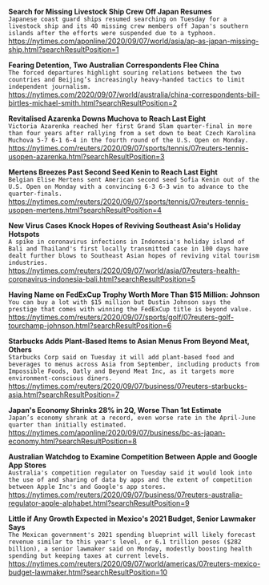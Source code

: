**Search for Missing Livestock Ship Crew Off Japan Resumes**\
`Japanese coast guard ships resumed searching on Tuesday for a livestock ship and its 40 missing crew members off Japan's southern islands after the efforts were suspended due to a typhoon.`\
https://nytimes.com/aponline/2020/09/07/world/asia/ap-as-japan-missing-ship.html?searchResultPosition=1

**Fearing Detention, Two Australian Correspondents Flee China**\
`The forced departures highlight souring relations between the two countries and Beijing’s increasingly heavy-handed tactics to limit independent journalism.`\
https://nytimes.com/2020/09/07/world/australia/china-correspondents-bill-birtles-michael-smith.html?searchResultPosition=2

**Revitalised Azarenka Downs Muchova to Reach Last Eight**\
`Victoria Azarenka reached her first Grand Slam quarter-final in more than four years after rallying from a set down to beat Czech Karolina Muchova 5-7 6-1 6-4 in the fourth round of the U.S. Open on Monday. `\
https://nytimes.com/reuters/2020/09/07/sports/tennis/07reuters-tennis-usopen-azarenka.html?searchResultPosition=3

**Mertens Breezes Past Second Seed Kenin to Reach Last Eight**\
`Belgian Elise Mertens sent American second seed Sofia Kenin out of the U.S. Open on Monday with a convincing 6-3 6-3 win to advance to the quarter-finals.    `\
https://nytimes.com/reuters/2020/09/07/sports/tennis/07reuters-tennis-usopen-mertens.html?searchResultPosition=4

**New Virus Cases Knock Hopes of Reviving Southeast Asia's Holiday Hotspots**\
`A spike in coronavirus infections in Indonesia's holiday island of Bali and Thailand's first locally transmitted case in 100 days have dealt further blows to Southeast Asian hopes of reviving vital tourism industries.`\
https://nytimes.com/reuters/2020/09/07/world/asia/07reuters-health-coronavirus-indonesia-bali.html?searchResultPosition=5

**Having Name on FedExCup Trophy Worth More Than $15 Million: Johnson**\
`You can buy a lot with $15 million but Dustin Johnson says the prestige that comes with winning the FedExCup title is beyond value.`\
https://nytimes.com/reuters/2020/09/07/sports/golf/07reuters-golf-tourchamp-johnson.html?searchResultPosition=6

**Starbucks Adds Plant-Based Items to Asian Menus From Beyond Meat, Others**\
`Starbucks Corp said on Tuesday it will add plant-based food and beverages to menus across Asia from September, including products from Impossible Foods, Oatly and Beyond Meat Inc, as it targets more environment-conscious diners.`\
https://nytimes.com/reuters/2020/09/07/business/07reuters-starbucks-asia.html?searchResultPosition=7

**Japan's Economy Shrinks 28% in 2Q, Worse Than 1st Estimate**\
`Japan’s economy shrank at a record, even worse rate in the April-June quarter than initially estimated. `\
https://nytimes.com/aponline/2020/09/07/business/bc-as-japan-economy.html?searchResultPosition=8

**Australian Watchdog to Examine Competition Between Apple and Google App Stores**\
`Australia's competition regulator on Tuesday said it would look into the use of and sharing of data by apps and the extent of competition between Apple Inc's and Google's app stores.`\
https://nytimes.com/reuters/2020/09/07/business/07reuters-australia-regulator-apple-alphabet.html?searchResultPosition=9

**Little if Any Growth Expected in Mexico's 2021 Budget, Senior Lawmaker Says**\
`The Mexican government's 2021 spending blueprint will likely forecast revenue similar to this year's level, or 6.1 trillion pesos ($282 billion), a senior lawmaker said on Monday, modestly boosting health spending but keeping taxes at current levels. `\
https://nytimes.com/reuters/2020/09/07/world/americas/07reuters-mexico-budget-lawmaker.html?searchResultPosition=10

